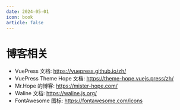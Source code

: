 ```yaml
---
date: 2024-05-01
icon: book
article: false
---
```

# 博客相关
- VuePress 文档: <https://vuepress.github.io/zh/>
- VuePress Theme Hope 文档: <https://theme-hope.vuejs.press/zh/>
- Mr.Hope 的博客: <https://mister-hope.com/>
- Waline 文档: <https://waline.js.org/>
- FontAwesome 图标: <https://fontawesome.com/icons>